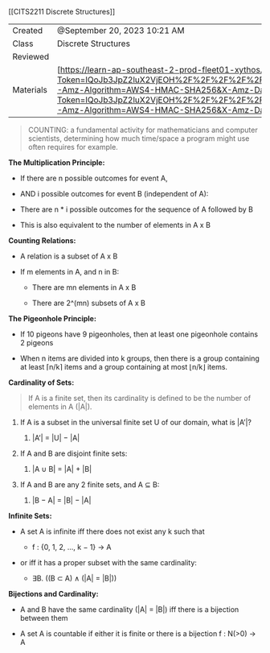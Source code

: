 [[CITS2211 Discrete Structures]] 

|   |   |
|---|---|
|Created|@September 20, 2023 10:21 AM|
|Class|Discrete Structures|
|Reviewed||
|Materials|[https://learn-ap-southeast-2-prod-fleet01-xythos.content.blackboardcdn.com/5ddb108fe0c42/23396990?X-Blackboard-S3-Bucket=learn-ap-southeast-2-prod-fleet01-xythos&X-Blackboard-Expiration=1695189600000&X-Blackboard-Signature=59FQ7o3p9ucYNLqtlKSqOzfSzhgbf9XTIQw6hW2fQNo%3D&X-Blackboard-Client-Id=301603&X-Blackboard-S3-Region=ap-southeast-2&response-cache-control=private%2C%20max-age%3D21600&response-content-disposition=inline%3B%20filename%2A%3DUTF-8%27%27wk08--counting.pdf&response-content-type=application%2Fpdf&X-Amz-Security-Token=IQoJb3JpZ2luX2VjEOH%2F%2F%2F%2F%2F%2F%2F%2F%2F%2FwEaDmFwLXNvdXRoZWFzdC0yIkcwRQIgZbNcea1p%2Bo3v5xhlb30VtO6FUmbuZB8G6yoHHt%2BpQiQCIQCEiiXLdZBvRZKBOrw0HcePfm1hf3hMOjpFHap6TvvTmirNBQjL%2F%2F%2F%2F%2F%2F%2F%2F%2F%2F8BEAAaDDU1NjkwMzg2MTM2MSIMNLe9kEkXX7ECz%2BBzKqEF%2FAI%2BHztSsq6kwW2h25wY8h27qgZeDGz8ZzQ108Vl93h1aOopvl%2FdwTrl6O5xvgMa0VKfBRp%2Bs0Wezx4X76lRGS30NQVuXhftGk6Dw8nleODphTy3YsHjevcHf8fUMxuVf2aiicJSln3KQVmkqYvYksmjFgXRDdLFi3YfBiC%2BLy2oz%2Fc%2BSeb%2FE8C06%2F3aBRfrgaJbv4tZgedq4hNQv3bfK%2FhUfkrN27Dm5zea2REWIfp5aT1ck7teqiJSNN6D%2FBiqtkLMISX%2F0Y8u764RmeMzvNCpo9D1pVKFZsVQfUPsoivK0PvaqUb0ARJKqeCSpWKnm89Tu04JLQ92RkXwH7L1azEkufvQ%2Fc7oYSGTaMG97McLXoYI5bgC4wFFd2BJxsBdAzSRJCUkwATkbrHTmG3WKDjkO9HCvju4YaGjt3shTWx5BDpDyAWpHsCbmCzqVpG8CrlBf2fTHspkh7%2B2UYQQp%2BFqPihxVV3g6BM9K5aqmXdUJJrBBsB9ZSYCLN%2BYNkRoY47HIbiw2aW632casHyazYc0roVviYIseFqjI3o%2FSvNy%2FVbVVG6stEgOA5pmtQ0YGcFN%2BJFRLwBD7%2BQRoLm2xyaKvu4lB3khovmuW9XlQRLfMfWumTnktRkrdzlNjtm8Vivsz%2FtFKY%2FWqK0nIlPqp4gichA8i5uJSP46AxDrhLGc6mdcNT7jreyvN1S%2Fl3JUAMpfR2DSIiGf42ZK1QHYzMRqjgI8mvVLxjW19N9NuJrdetewEUnk1xTJtcITUD7diPtIjYGgE%2B0RpiZm8qQxaYTXk0%2BXSYDhSvZ4pVcTk23VaU7mBMlgBlA243QCbmlHVtLJt7Ww%2F%2BkLPQcPuYYQIGKewrsB7jkHoZTIf3T81YiHC0O4bF7WdOL30yuTytqZfTDVkqmoBjqxATIzxdZdREHmmG%2FQ3O%2FmuiE5xmlguD0PzEyPVshqMVF6Z%2B3vsxipCFZl7T6VgLrh9QzF6X4Sc88cD8aeetofRqTYSP%2BhsBhwjCd2XkEyJ%2B%2BYCq997BA7D0CAz8FVivdB2Ru2ow6TaXAYjxdJtLeOq24Px3atGpAkQQffeCzO%2BvF5uTIhW5F5EUlu%2Brkw4R%2Ftry%2BeGWmsTsOC%2FK1%2FgwE6VQU%2BmcmFBtPStP9w9gYV78NXCg%3D%3D&X-Amz-Algorithm=AWS4-HMAC-SHA256&X-Amz-Date=20230920T000000Z&X-Amz-SignedHeaders=host&X-Amz-Expires=21600&X-Amz-Credential=ASIAYDKQORRY37BPTIG5%2F20230920%2Fap-southeast-2%2Fs3%2Faws4_request&X-Amz-Signature=57dcf686ee6d504c8bc6d836c83924e3a8784f7bd72bb70138af73dd913a9892](https://learn-ap-southeast-2-prod-fleet01-xythos.content.blackboardcdn.com/5ddb108fe0c42/23396990?X-Blackboard-S3-Bucket=learn-ap-southeast-2-prod-fleet01-xythos&X-Blackboard-Expiration=1695189600000&X-Blackboard-Signature=59FQ7o3p9ucYNLqtlKSqOzfSzhgbf9XTIQw6hW2fQNo%3D&X-Blackboard-Client-Id=301603&X-Blackboard-S3-Region=ap-southeast-2&response-cache-control=private%2C%20max-age%3D21600&response-content-disposition=inline%3B%20filename%2A%3DUTF-8%27%27wk08--counting.pdf&response-content-type=application%2Fpdf&X-Amz-Security-Token=IQoJb3JpZ2luX2VjEOH%2F%2F%2F%2F%2F%2F%2F%2F%2F%2FwEaDmFwLXNvdXRoZWFzdC0yIkcwRQIgZbNcea1p%2Bo3v5xhlb30VtO6FUmbuZB8G6yoHHt%2BpQiQCIQCEiiXLdZBvRZKBOrw0HcePfm1hf3hMOjpFHap6TvvTmirNBQjL%2F%2F%2F%2F%2F%2F%2F%2F%2F%2F8BEAAaDDU1NjkwMzg2MTM2MSIMNLe9kEkXX7ECz%2BBzKqEF%2FAI%2BHztSsq6kwW2h25wY8h27qgZeDGz8ZzQ108Vl93h1aOopvl%2FdwTrl6O5xvgMa0VKfBRp%2Bs0Wezx4X76lRGS30NQVuXhftGk6Dw8nleODphTy3YsHjevcHf8fUMxuVf2aiicJSln3KQVmkqYvYksmjFgXRDdLFi3YfBiC%2BLy2oz%2Fc%2BSeb%2FE8C06%2F3aBRfrgaJbv4tZgedq4hNQv3bfK%2FhUfkrN27Dm5zea2REWIfp5aT1ck7teqiJSNN6D%2FBiqtkLMISX%2F0Y8u764RmeMzvNCpo9D1pVKFZsVQfUPsoivK0PvaqUb0ARJKqeCSpWKnm89Tu04JLQ92RkXwH7L1azEkufvQ%2Fc7oYSGTaMG97McLXoYI5bgC4wFFd2BJxsBdAzSRJCUkwATkbrHTmG3WKDjkO9HCvju4YaGjt3shTWx5BDpDyAWpHsCbmCzqVpG8CrlBf2fTHspkh7%2B2UYQQp%2BFqPihxVV3g6BM9K5aqmXdUJJrBBsB9ZSYCLN%2BYNkRoY47HIbiw2aW632casHyazYc0roVviYIseFqjI3o%2FSvNy%2FVbVVG6stEgOA5pmtQ0YGcFN%2BJFRLwBD7%2BQRoLm2xyaKvu4lB3khovmuW9XlQRLfMfWumTnktRkrdzlNjtm8Vivsz%2FtFKY%2FWqK0nIlPqp4gichA8i5uJSP46AxDrhLGc6mdcNT7jreyvN1S%2Fl3JUAMpfR2DSIiGf42ZK1QHYzMRqjgI8mvVLxjW19N9NuJrdetewEUnk1xTJtcITUD7diPtIjYGgE%2B0RpiZm8qQxaYTXk0%2BXSYDhSvZ4pVcTk23VaU7mBMlgBlA243QCbmlHVtLJt7Ww%2F%2BkLPQcPuYYQIGKewrsB7jkHoZTIf3T81YiHC0O4bF7WdOL30yuTytqZfTDVkqmoBjqxATIzxdZdREHmmG%2FQ3O%2FmuiE5xmlguD0PzEyPVshqMVF6Z%2B3vsxipCFZl7T6VgLrh9QzF6X4Sc88cD8aeetofRqTYSP%2BhsBhwjCd2XkEyJ%2B%2BYCq997BA7D0CAz8FVivdB2Ru2ow6TaXAYjxdJtLeOq24Px3atGpAkQQffeCzO%2BvF5uTIhW5F5EUlu%2Brkw4R%2Ftry%2BeGWmsTsOC%2FK1%2FgwE6VQU%2BmcmFBtPStP9w9gYV78NXCg%3D%3D&X-Amz-Algorithm=AWS4-HMAC-SHA256&X-Amz-Date=20230920T000000Z&X-Amz-SignedHeaders=host&X-Amz-Expires=21600&X-Amz-Credential=ASIAYDKQORRY37BPTIG5%2F20230920%2Fap-southeast-2%2Fs3%2Faws4_request&X-Amz-Signature=57dcf686ee6d504c8bc6d836c83924e3a8784f7bd72bb70138af73dd913a9892)|

> COUNTING: a fundamental activity for mathematicians and computer scientists, determining how much time/space a program might use often requires for example.

**********************************************************The Multiplication Principle:**********************************************************

- If there are n possible outcomes for event A,

- AND i possible outcomes for event B (independent of A):

- There are n * i possible outcomes for the sequence of A followed by B

- This is also equivalent to the number of elements in A x B

**************************************Counting Relations:**************************************

- A relation is a subset of A x B

- If m elements in A, and n in B:
    
    - There are mn elements in A x B
    
    - There are 2^(mn) subsets of A x B

******The Pigeonhole Principle:******

- If 10 pigeons have 9 pigeonholes, then at least one pigeonhole contains 2 pigeons

- When n items are divided into k groups, then there is a group containing at least ⌈n/k⌉ items and a group containing at most ⌊n/k⌋ items.

****************************************Cardinality of Sets:****************************************

> If A is a finite set, then its cardinality is defined to be the number of elements in A (|A|).

1. If A is a subset in the universal finite set U of our domain, what is |A’|?
    1. |A’| = |U| − |A|

2. If A and B are disjoint finite sets:
    1. |A ∪ B| = |A| + |B|

3. If A and B are any 2 finite sets, and A ⊆ B:
    
    1. |B − A| = |B| − |A|
    

******************************Infinite Sets:******************************

- A set A is infinite iff there does not exist any k such that
    - f : {0, 1, 2, ..., k − 1} → A

- or iff it has a proper subset with the same cardinality:
    - ∃B. ((B ⊂ A) ∧ (|A| = |B|))

****************************Bijections and Cardinality:****************************

- A and B have the same cardinality (|A| = |B|) iff there is a bijection between them

- A set A is countable if either it is finite or there is a bijection f : N(>0) → A
